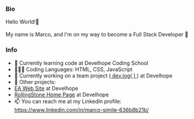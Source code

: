 ### Bio

Hello World!👋
<br> 
<br>
My name is Marco, and I'm on my way to become a Full Stack Developer 🚀

### Info 

- 🌱 Currently learning code at Develhope Coding School
- 👨🏻‍💻 Coding Languages: HTML, CSS, JavaScript
- 🔭 Currently working on a team project (<a href="https://github.com/riorillo/publishing-platform"> dev.log( ) </a>) at Develhope
- 📐 Other projects:
- <a href="https://github.com/msimile/ea_website_team1">EA Web Site</a> at Develhope
- <a href="https://github.com/msimile/rollingstone_homepage_teamproject">RollingStone Home Page</a> at Develhope
- 📫 You can reach me at my LinkedIn profile: https://www.linkedin.com/in/marco-simile-636b8b21b/
